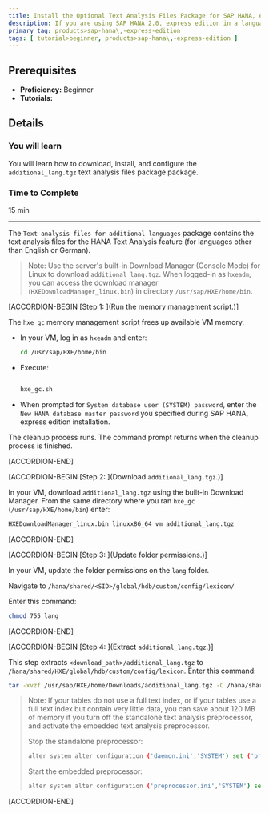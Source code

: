 ```yaml
---
title: Install the Optional Text Analysis Files Package for SAP HANA, express edition
description: If you are using SAP HANA 2.0, express edition in a language other than English or German, you can download the `Text analysis files for additional languages` package in the Download Manager.
primary_tag: products>sap-hana\,-express-edition
tags: [ tutorial>beginner, products>sap-hana\,-express-edition ]
---
```


<!-- loio604364b544704ac382b4782793852288 -->

## Prerequisites
 - **Proficiency:** Beginner
 - **Tutorials:**  

## Details
### You will learn
You will learn how to download, install, and configure the `additional_lang.tgz` text analysis files package package.

### Time to Complete
15 min

---

The `Text analysis files for additional languages` package contains the text analysis files for the HANA Text Analysis feature (for languages other than English or German).

> Note:
> Use the server's built-in Download Manager (Console Mode) for Linux to download `additional_lang.tgz`. When logged-in as `hxeadm`, you can access the download manager (`HXEDownloadManager_linux.bin`) in directory `/usr/sap/HXE/home/bin`.
> 
> 

[ACCORDION-BEGIN [Step 1: ](Run the memory management script.)]

The `hxe_gc` memory management script frees up available VM memory.

-   In your VM, log in as `hxeadm` and enter:

    ```bash
    cd /usr/sap/HXE/home/bin
    ```

-   Execute:

    ```bash
    
    hxe_gc.sh
    ```

-   When prompted for `System database user (SYSTEM) password`, enter the `New HANA database master password` you specified during SAP HANA, express edition installation.


The cleanup process runs. The command prompt returns when the cleanup process is finished.

[ACCORDION-END]

[ACCORDION-BEGIN [Step 2: ](Download `additional_lang.tgz`.)]

In your VM, download `additional_lang.tgz` using the built-in Download Manager. From the same directory where you ran `hxe_gc` (`/usr/sap/HXE/home/bin`) enter:

```bash
HXEDownloadManager_linux.bin linuxx86_64 vm additional_lang.tgz
```

[ACCORDION-END]

[ACCORDION-BEGIN [Step 3: ](Update folder permissions.)]

In your VM, update the folder permissions on the `lang` folder.

Navigate to `/hana/shared/<SID>/global/hdb/custom/config/lexicon/`

Enter this command:

```bash
chmod 755 lang
```

[ACCORDION-END]

[ACCORDION-BEGIN [Step 4: ](Extract `additional_lang.tgz`.)]

This step extracts `<download_path>/additional_lang.tgz` to `/hana/shared/HXE/global/hdb/custom/config/lexicon`. Enter this command:

```bash
tar -xvzf /usr/sap/HXE/home/Downloads/additional_lang.tgz -C /hana/shared/HXE/global/hdb/custom/config/lexicon
```

> Note:
> If your tables do not use a full text index, or if your tables use a full text index but contain very little data, you can save about 120 MB of memory if you turn off the standalone text analysis preprocessor, and activate the embedded text analysis preprocessor.
> 
> Stop the standalone preprocessor:
> 
> ```bash
> alter system alter configuration ('daemon.ini','SYSTEM') set ('preprocessor','instances') = '0' with reconfigure;
> 
> ```
> 
> Start the embedded preprocessor:
> 
> ```bash
> alter system alter configuration ('preprocessor.ini','SYSTEM') set ('general','embedded') = 'true' with reconfigure;
> ```
> 
> 

[ACCORDION-END]


